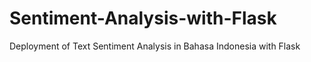 # Sentiment-Analysis-with-Flask
Deployment of Text Sentiment Analysis in Bahasa Indonesia with Flask
